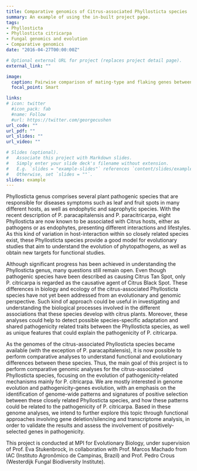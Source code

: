 ```yaml
---
title: Comparative genomics of Citrus-associated Phyllosticta species
summary: An example of using the in-built project page.
tags:
- Phyllosticta
- Phyllosticta citricarpa
- Fungal genomics and evolution
- Comparative genomics
date: "2016-04-27T00:00:00Z"

# Optional external URL for project (replaces project detail page).
external_link: ""

image:
  caption: Pairwise comparison of mating-type and flaking genes between Phyllosticta species
  focal_point: Smart

links:
# icon: twitter
  #icon_pack: fab
  #name: Follow
  #url: https://twitter.com/georgecushen
url_code: ""
url_pdf: ""
url_slides: ""
url_video: ""

# Slides (optional).
#   Associate this project with Markdown slides.
#   Simply enter your slide deck's filename without extension.
#   E.g. `slides = "example-slides"` references `content/slides/example-slides.md`.
#   Otherwise, set `slides = ""`.
slides: example
---
```


Phyllosticta genus comprises several plant pathogenic species that are responsible for diseases symptoms such as leaf and fruit spots in many different hosts, as well as endophytic and saprophytic species. With the recent description of P. paracapitalensis and P. paracitricarpa, eight Phyllosticta are now known to be associated with Citrus hosts, either as pathogens or as endophytes, presenting different interactions and lifestyles. As this kind of variation in host-interaction within so closely related species exist, these Phyllosticta species provide a good model for evolutionary studies that aim to understand the evolution of phytopathogens, as well as obtain new targets for functional studies.

Although significant progress has been achieved in understanding the Phyllosticta genus, many questions still remain open. Even though pathogenic species have been described as causing Citrus Tan Spot, only P. citricarpa is regarded as the causative agent of Citrus Black Spot. These differences in biology and ecology of the citrus-associated Phyllosticta species have not yet been addressed from an evolutionary and genomic perspective. Such kind of approach could be useful in investigating and understanding the biological processes involved in the different associations that these species develop with citrus plants. Moreover, these analyses could help to detect possible species-specific adaptation and shared pathogenicity related traits between the Phyllosticta species, as well as unique features that could explain the pathogenicity of P. citricarpa.

As the genomes of the citrus-associated Phyllosticta species became available (with the exception of P. paracapitalensis), it is now possible to perform comparative analyses to understand functional and evolutionary differences between these species. Thus, the main goal of this project is to perform comparative genomic analyses for the citrus-associated Phyllosticta species, focusing on the evolution of pathogenicity-related mechanisms mainly for P. citricarpa. We are mostly interested in genome evolution and pathogenicity-genes evolution, with an emphasis on the identification of genome-wide patterns and signatures of positive selection between these closely related Phyllosticta species, and how these patterns could be related to the pathogenicity of P. citricarpa. Based in these genome analyses, we intend to further explore this topic through functional approaches involving gene deletion/silencing and transcriptome analysis, in order to validate the results and assess the involvement of positively-selected genes in pathogenicity.

This project is conducted at MPI for Evolutionary Biology, under supervision of Prof. Eva Stukenbrock, in collaboration with Prof. Marcos Machado from IAC (Instituto Agronômico de Campinas, Brazil) and Prof. Pedro Crous (Westerdijk Fungal Biodiversity Institute).
